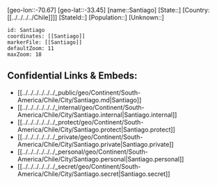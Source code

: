 ﻿---
location: [-33.45,-70.67]
mapzoom: [7,12] 
mapmarker: city 
type: City
tags:
- geo/City


SpocWebEntityId: 33946
isDeleted: false
confidential: public

---
[geo-lon::-70.67]
[geo-lat::-33.45]
[name::Santiago]
[State::]
[Country:[[../../../../Chile]]]]
[StateId::]
[Population::]
[Unknown::]


```leaflet
id: Santiago
coordinates: [[Santiago]]
markerFile: [[Santiago]]
defaultZoom: 11 
maxZoom: 18
```


## Confidential Links & Embeds: 
- [[../../../../../../_public/geo/Continent/South-America/Chile/City/Santiago.md|Santiago]] 
- [[../../../../../../_internal/geo/Continent/South-America/Chile/City/Santiago.internal|Santiago.internal]] 
- [[../../../../../../_protect/geo/Continent/South-America/Chile/City/Santiago.protect|Santiago.protect]] 
- [[../../../../../../_private/geo/Continent/South-America/Chile/City/Santiago.private|Santiago.private]] 
- [[../../../../../../_personal/geo/Continent/South-America/Chile/City/Santiago.personal|Santiago.personal]] 
- [[../../../../../../_secret/geo/Continent/South-America/Chile/City/Santiago.secret|Santiago.secret]] 
